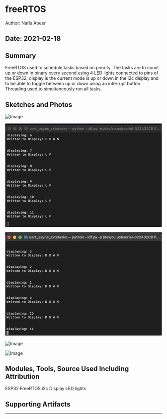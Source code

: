 #  freeRTOS

Author: Nafis Abeer

Date: 2021-02-18
-----

## Summary
FreeRTOS used to schedule tasks based on priority. The tasks are to count up or down in binary every second using 4 LED lights connected to pins of the ESP32, display is the current mode is up or down in the i2c display and to be able to toggle between up or down using an interrupt button. Threading used to simultaneously run all tasks.

## Sketches and Photos

![Image](./images/HardwareSetup.png)

![Image](./images/WorkingUpCounter.png)

![Image](./images/WorkingDownCounter.png)

![Image](./images/WorkingUpHardware.png)

![Image](./images/WorkingDownHardware.png)


## Modules, Tools, Source Used Including Attribution
ESP32
FreeRTOS
i2c Display
LED lights

## Supporting Artifacts


-----
